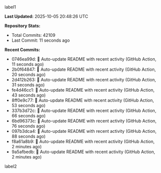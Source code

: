 
label1 
<!-- ACTIVITY_START -->
**Last Updated:** 2025-10-05 20:48:26 UTC

**Repository Stats:**
- Total Commits: 42109
- Last Commit: 11 seconds ago

**Recent Commits:**
- 0746ea99d: 🤖 Auto-update README with recent activity (GitHub Action, 11 seconds ago)
- 2b0f64847: 🤖 Auto-update README with recent activity (GitHub Action, 20 seconds ago)
- 2d412b263: 🤖 Auto-update README with recent activity (GitHub Action, 31 seconds ago)
- fe4d46cc1: 🤖 Auto-update README with recent activity (GitHub Action, 43 seconds ago)
- 8ff0e9c77: 🤖 Auto-update README with recent activity (GitHub Action, 53 seconds ago)
- 337b3d72c: 🤖 Auto-update README with recent activity (GitHub Action, 66 seconds ago)
- 6bd96373c: 🤖 Auto-update README with recent activity (GitHub Action, 76 seconds ago)
- 097b3dca4: 🤖 Auto-update README with recent activity (GitHub Action, 88 seconds ago)
- f8a61a8b9: 🤖 Auto-update README with recent activity (GitHub Action, 2 minutes ago)
- 9a5afbedb: 🤖 Auto-update README with recent activity (GitHub Action, 2 minutes ago)
<!-- ACTIVITY_END -->

label2
